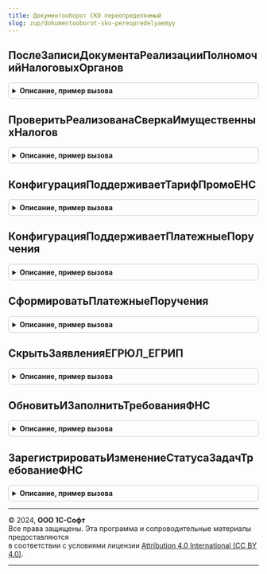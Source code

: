 ```yaml
---
title: Документооборот СКО переопределяемый
slug: zup/dokumentooborot-sko-pereopredelyaemyy
---
```



## ПослеЗаписиДокументаРеализацииПолномочийНалоговыхОрганов
<details style="margin: 1em 0; padding: 0.5em; border: 1px solid #ccc; border-radius: 6px;">

<summary style="font-weight: bold; cursor: pointer;">Описание, пример вызова</summary>

```bsl

// Срабатывает после записи объекта ДокументРеализацииПолномочийНалоговыхОрганов, когда уже записаны его файлы.
//
// Параметры:
//  Ссылка	 - ДокументСсылка.ДокументРеализацииПолномочийНалоговыхОрганов - Входящее сообщение от ФНС
//  Файлы	 - Массив структур - Массив описания вложений документа - структура
//       * Адрес - Строка - Адрес во временном хранилище
//       * ИмяФайла - Строка - Имя файла с расширением
//
Процедура ПослеЗаписиДокументаРеализацииПолномочийНалоговыхОрганов(Ссылка, Файлы) Экспорт
```

Пример вызова
```bsl
ДокументооборотСКОПереопределяемый.ПослеЗаписиДокументаРеализацииПолномочийНалоговыхОрганов(Ссылка, Файлы) 
```
</details>

## ПроверитьРеализованаСверкаИмущественныхНалогов
<details style="margin: 1em 0; padding: 0.5em; border: 1px solid #ccc; border-radius: 6px;">

<summary style="font-weight: bold; cursor: pointer;">Описание, пример вызова</summary>

```bsl

// Определяет наличие в конфигурации-потребителе механизма сверки имущественных налогов.
//
// Параметры:
//  РеализованаСверка - Булево - параметр будет установлен в Истина, если в конфигурации предусмотрена сверка
//
Процедура ПроверитьРеализованаСверкаИмущественныхНалогов(РеализованаСверка) Экспорт
```

Пример вызова
```bsl
ДокументооборотСКОПереопределяемый.ПроверитьРеализованаСверкаИмущественныхНалогов(РеализованаСверка) 
```
</details>

## КонфигурацияПоддерживаетТарифПромоЕНС
<details style="margin: 1em 0; padding: 0.5em; border: 1px solid #ccc; border-radius: 6px;">

<summary style="font-weight: bold; cursor: pointer;">Описание, пример вызова</summary>

```bsl

// Указывает, поддерживает ли конфигурация тариф Промо ЕНС
//
// Параметры:
//  Поддерживает - Булево - Если конфигурация поддерживает тариф Промо ЕНС, то присваивать Поддерживает = Истина
//
Процедура КонфигурацияПоддерживаетТарифПромоЕНС(Поддерживает) Экспорт
```

Пример вызова
```bsl
ДокументооборотСКОПереопределяемый.КонфигурацияПоддерживаетТарифПромоЕНС(Поддерживает) 
```
</details>

## КонфигурацияПоддерживаетПлатежныеПоручения
<details style="margin: 1em 0; padding: 0.5em; border: 1px solid #ccc; border-radius: 6px;">

<summary style="font-weight: bold; cursor: pointer;">Описание, пример вызова</summary>

```bsl

// Указывает, поддерживает ли конфигурация возможность оформления платежных поручений
//
// Параметры:
//  ПоддерживаетСоздание - Булево
//  ПоддерживаетВыгрузку - Булево
//
Процедура КонфигурацияПоддерживаетПлатежныеПоручения(ПоддерживаетСоздание, ПоддерживаетВыгрузку) Экспорт
```

Пример вызова
```bsl
ДокументооборотСКОПереопределяемый.КонфигурацияПоддерживаетПлатежныеПоручения(ПоддерживаетСоздание, ПоддерживаетВыгрузку) 
```
</details>

## СформироватьПлатежныеПоручения
<details style="margin: 1em 0; padding: 0.5em; border: 1px solid #ccc; border-radius: 6px;">

<summary style="font-weight: bold; cursor: pointer;">Описание, пример вызова</summary>

```bsl

// Формирует документы вида "Платежное поручение" на основе переданных реквизитов
//
// Параметры:
//  ДокументКонтролирующегоОргана - Ссылка - ссылка на объект основание (справочник)
//  РеквизитыПлатежныхПоручений - Массив из Структура
//      * Организация - СправочникСсылка.Организации - плательщик
//      * КодНО - Строка - код налогового органа
//      * ИНН - Строка - ИНН организации, полученный в результате обработки исходных данных
//      * КПП - Строка - КПП организации
//      * Сумма - Число - сумма платежного поручения
//      * КБК - Строка - код бюджетной классификации
//      * ОКТМО - Строка
//      * Статус - Строка - статус платежного поручения
//      * УИН - Строка - идентификатор платежа
//      * БИК - Строка - код банка получателя
//      * БанкНаименование - Строка - наименование банка получателя
//      * КоррСчет - Строка - корреспондентский счет банка получателя
//      * РасчетныйСчет - Строка - расчетный счет получателя
//      * ИННПолучателя - Строка - ИНН получателя платежа
//      * КПППолучателя - Строка - КПП получателя платежа
//      * НаименованиеПолучателя - Строка - наименование получателя
//  МассивПлатежныхПоручений - Массив из Ссылка - ссылки на сформированные документы платежей в потребителе
//  ТекстОшибки - Строка - описание ошибки, если не удалось сфомировать документы
//
Процедура СформироватьПлатежныеПоручения(ДокументКонтролирующегоОргана, РеквизитыПлатежныхПоручений, МассивПлатежныхПоручений, ТекстОшибки) Экспорт
```

Пример вызова
```bsl
ДокументооборотСКОПереопределяемый.СформироватьПлатежныеПоручения(ДокументКонтролирующегоОргана, РеквизитыПлатежныхПоручений, МассивПлатежныхПоручений, ТекстОшибки) 
```
</details>

## СкрытьЗаявленияЕГРЮЛ_ЕГРИП
<details style="margin: 1em 0; padding: 0.5em; border: 1px solid #ccc; border-radius: 6px;">

<summary style="font-weight: bold; cursor: pointer;">Описание, пример вызова</summary>

```bsl

// Определяет, нужно ли скрывать элементы создания заявлений ЕГРЮЛ и ЕГРИП в форме 1С-Отчетность
//
// Параметры:
//  Скрыть	 - Булево - По умолчанию = Ложь
//
Процедура СкрытьЗаявленияЕГРЮЛ_ЕГРИП(Скрыть) Экспорт
```

Пример вызова
```bsl
ДокументооборотСКОПереопределяемый.СкрытьЗаявленияЕГРЮЛ_ЕГРИП(Скрыть) 
```
</details>

## ОбновитьИЗаполнитьТребованияФНС
<details style="margin: 1em 0; padding: 0.5em; border: 1px solid #ccc; border-radius: 6px;">

<summary style="font-weight: bold; cursor: pointer;">Описание, пример вызова</summary>

```bsl

// Обновляет уже созданные или создает новые задачи бухгалтера для требования ФНС.
//
// Параметры:
//  Организация	 - СправочникСсылка.Организации - организация
//  Дата		 - Дата - дата требования
//
Процедура ОбновитьИЗаполнитьТребованияФНС(Организация, Дата) Экспорт
```

Пример вызова
```bsl
ДокументооборотСКОПереопределяемый.ОбновитьИЗаполнитьТребованияФНС(Организация, Дата) 
```
</details>

## ЗарегистрироватьИзменениеСтатусаЗадачТребованиеФНС
<details style="margin: 1em 0; padding: 0.5em; border: 1px solid #ccc; border-radius: 6px;">

<summary style="font-weight: bold; cursor: pointer;">Описание, пример вызова</summary>

```bsl

// Обновляет статус по задаче с требованием ФНС.
//
// Параметры:
//  Ссылка - СправочникСсылка.ДокументыРеализацииПолномочийНалоговыхОрганов
//
Процедура ЗарегистрироватьИзменениеСтатусаЗадачТребованиеФНС(Ссылка) Экспорт
```

Пример вызова
```bsl
ДокументооборотСКОПереопределяемый.ЗарегистрироватьИзменениеСтатусаЗадачТребованиеФНС(Ссылка) 
```
</details>

---

© 2024, **ООО 1С-Софт**  
Все права защищены. Эта программа и сопроводительные материалы предоставляются  
в соответствии с условиями лицензии [Attribution 4.0 International (CC BY 4.0)](https://creativecommons.org/licenses/by/4.0/legalcode).

---
